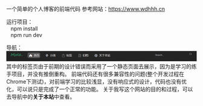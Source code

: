 一个简单的个人博客的前端代码
参考网站：https://www.wdhhh.cn

运行项目：
<br>
&nbsp;&nbsp; npm install
<br>
&nbsp;&nbsp; npm run dev

导航：
<br>
![image](https://github.com/GodHand-6/MyBlog/blob/master/static/first.png)
<br>
其中的标签页由于前期的设计错误而采用了一个静态页面去展示，因为是学习的练手项目，并没有推倒重构。
前端代码还有很多兼容性的问题(整个开发过程在Chrome下测试)，对前端学习的比较浅显，没有响应式的设计，代码也没有优化，可以说只是完成了一个正常的功能。
关于我写这个网站的目的和过程，可以去导航中的<strong>关于本站</strong>中查看。
